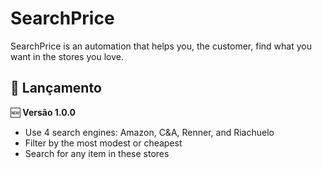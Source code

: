 # SearchPrice
SearchPrice is an automation that helps you, the customer, find what you want in the stores you love.

## 🚀 Lançamento

🆕 **Versão 1.0.0**  
- Use 4 search engines: Amazon, C&A, Renner, and Riachuelo
- Filter by the most modest or cheapest
- Search for any item in these stores
